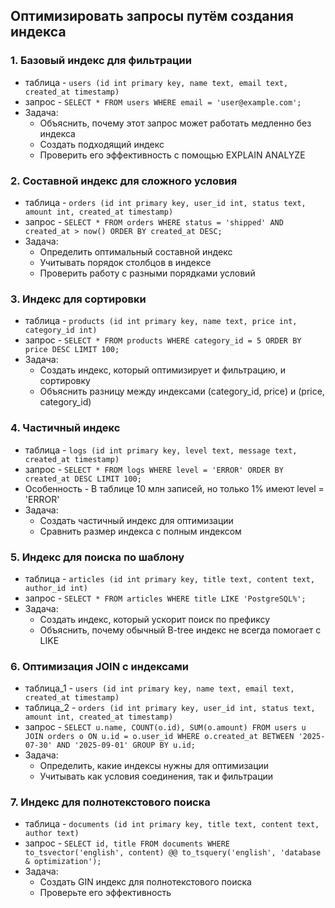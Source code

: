 ## Оптимизировать запросы путём создания индекса

### 1. Базовый индекс для фильтрации

- таблица - `users (id int primary key, name text, email text, created_at timestamp)`
- запрос - `SELECT * FROM users WHERE email = 'user@example.com';`
- Задача:
    - Объяснить, почему этот запрос может работать медленно без индекса 
    - Создать подходящий индекс 
    - Проверить его эффективность с помощью EXPLAIN ANALYZE

### 2. Составной индекс для сложного условия

- таблица - `orders (id int primary key, user_id int, status text, amount int, created_at timestamp)`
- запрос - `SELECT * FROM orders WHERE status = 'shipped' AND created_at > now() ORDER BY created_at DESC;`
- Задача:
  - Определить оптимальный составной индекс 
  - Учитывать порядок столбцов в индексе 
  - Проверить работу с разными порядками условий

### 3. Индекс для сортировки

- таблица - `products (id int primary key, name text, price int, category_id int)`
- запрос - `SELECT * FROM products WHERE category_id = 5 ORDER BY price DESC LIMIT 100;`
- Задача:
  - Создать индекс, который оптимизирует и фильтрацию, и сортировку 
  - Объяснить разницу между индексами (category_id, price) и (price, category_id)

### 4. Частичный индекс

- таблица - `logs (id int primary key, level text, message text, created_at timestamp)`
- запрос - `SELECT * FROM logs WHERE level = 'ERROR' ORDER BY created_at DESC LIMIT 100;`
- Особенность - В таблице 10 млн записей, но только 1% имеют level = 'ERROR' 
- Задача:
  - Создать частичный индекс для оптимизации 
  - Сравнить размер индекса с полным индексом

### 5. Индекс для поиска по шаблону

- таблица - `articles (id int primary key, title text, content text, author_id int)`
- запрос - `SELECT * FROM articles WHERE title LIKE 'PostgreSQL%';`
- Задача:
  - Создать индекс, который ускорит поиск по префиксу 
  - Объяснить, почему обычный B-tree индекс не всегда помогает с LIKE

### 6. Оптимизация JOIN с индексами

- таблица_1 - `users (id int primary key, name text, email text, created_at timestamp)`
- таблица_2 - `orders (id int primary key, user_id int, status text, amount int, created_at timestamp)`
- запрос - `SELECT u.name, COUNT(o.id), SUM(o.amount) FROM users u JOIN orders o ON u.id = o.user_id WHERE o.created_at BETWEEN '2025-07-30' AND '2025-09-01' GROUP BY u.id;`
- Задача:
  - Определить, какие индексы нужны для оптимизации 
  - Учитывать как условия соединения, так и фильтрации

### 7. Индекс для полнотекстового поиска

- таблица - `documents (id int primary key, title text, content text, author text)`
- запрос - `SELECT id, title FROM documents WHERE to_tsvector('english', content) @@ to_tsquery('english', 'database & optimization');`
- Задача:
  - Создать GIN индекс для полнотекстового поиска 
  - Проверьте его эффективность